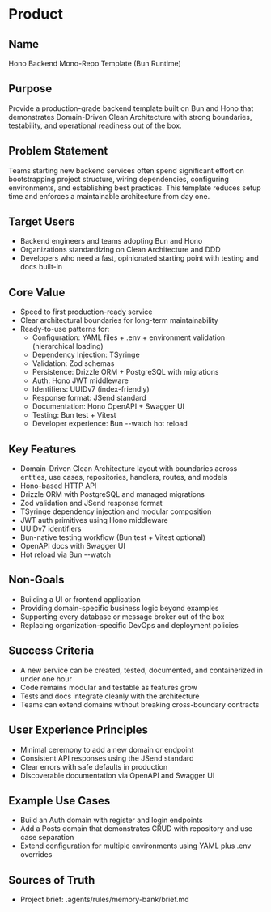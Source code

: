 # Product

## Name
Hono Backend Mono-Repo Template (Bun Runtime)

## Purpose
Provide a production-grade backend template built on Bun and Hono that demonstrates Domain-Driven Clean Architecture with strong boundaries, testability, and operational readiness out of the box.

## Problem Statement
Teams starting new backend services often spend significant effort on bootstrapping project structure, wiring dependencies, configuring environments, and establishing best practices. This template reduces setup time and enforces a maintainable architecture from day one.

## Target Users
- Backend engineers and teams adopting Bun and Hono
- Organizations standardizing on Clean Architecture and DDD
- Developers who need a fast, opinionated starting point with testing and docs built-in

## Core Value
- Speed to first production-ready service
- Clear architectural boundaries for long-term maintainability
- Ready-to-use patterns for:
  - Configuration: YAML files + .env + environment validation (hierarchical loading)
  - Dependency Injection: TSyringe
  - Validation: Zod schemas
  - Persistence: Drizzle ORM + PostgreSQL with migrations
  - Auth: Hono JWT middleware
  - Identifiers: UUIDv7 (index-friendly)
  - Response format: JSend standard
  - Documentation: Hono OpenAPI + Swagger UI
  - Testing: Bun test + Vitest
  - Developer experience: Bun --watch hot reload

## Key Features
- Domain-Driven Clean Architecture layout with boundaries across entities, use cases, repositories, handlers, routes, and models
- Hono-based HTTP API
- Drizzle ORM with PostgreSQL and managed migrations
- Zod validation and JSend response format
- TSyringe dependency injection and modular composition
- JWT auth primitives using Hono middleware
- UUIDv7 identifiers
- Bun-native testing workflow (Bun test + Vitest optional)
- OpenAPI docs with Swagger UI
- Hot reload via Bun --watch

## Non-Goals
- Building a UI or frontend application
- Providing domain-specific business logic beyond examples
- Supporting every database or message broker out of the box
- Replacing organization-specific DevOps and deployment policies

## Success Criteria
- A new service can be created, tested, documented, and containerized in under one hour
- Code remains modular and testable as features grow
- Tests and docs integrate cleanly with the architecture
- Teams can extend domains without breaking cross-boundary contracts

## User Experience Principles
- Minimal ceremony to add a new domain or endpoint
- Consistent API responses using the JSend standard
- Clear errors with safe defaults in production
- Discoverable documentation via OpenAPI and Swagger UI

## Example Use Cases
- Build an Auth domain with register and login endpoints
- Add a Posts domain that demonstrates CRUD with repository and use case separation
- Extend configuration for multiple environments using YAML plus .env overrides

## Sources of Truth
- Project brief: .agents/rules/memory-bank/brief.md